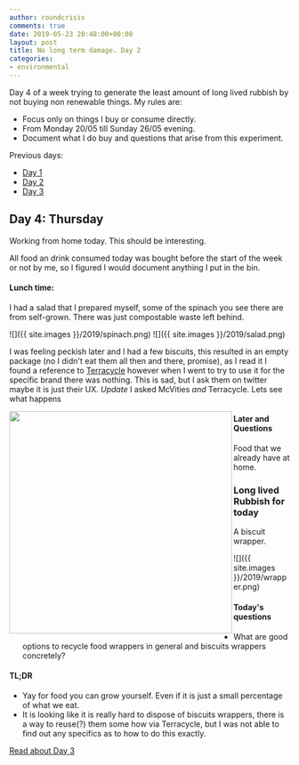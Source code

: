 ```yaml
---
author: roundcrisis
comments: true
date: 2019-05-23 20:48:00+00:00
layout: post
title: No long term damage. Day 2
categories:
- environmental
---
```


Day 4 of a week trying to generate the least amount of long lived rubbish by not buying non renewable things. My rules are:

* Focus only on things I buy or consume directly.
* From Monday 20/05 till Sunday 26/05 evening.
* Document what I do buy and questions that arise from this experiment.

Previous days:

* [Day 1](http://www.roundcrisis.com/2019/05/20/no-longter-damage-1/)
* [Day 2](http://www.roundcrisis.com/2019/05/21/no-longter-damage-2/)
* [Day 3](http://www.roundcrisis.com/2019/05/22/no-longter-damage-3/)

## Day 4: Thursday

Working from home today. This should be interesting.

All food an drink consumed today was bought before the start of the week or not by me, so I figured I would document anything I put in the bin.

#### Lunch time:

I had a salad that I prepared myself, some of the spinach you see there are from self-grown. There was just compostable waste left behind.

![]({{ site.images }}/2019/spinach.png)
![]({{ site.images }}/2019/salad.png)


I was feeling peckish later and I had a few biscuits, this resulted in an empty package (no I didn't eat them all then and there, promise), as I read it I found a reference to [Terracycle](https://twitter.com/terracycle) however when I went to try to use it for the specific brand there was nothing. This is sad, but I ask them on twitter maybe it is just their UX.
*Update* I asked McVities *and* Terracycle. Lets see what happens

<img src="http://roundcrisis.com/images/2019/terracycle.png" align="left" height="400" >

#### Later and Questions

Food that we already have at home.

### Long lived Rubbish for today

A biscuit wrapper.

![]({{ site.images }}/2019/wrapper.png)

#### Today's questions

* What are good options to recycle food wrappers in general and biscuits wrappers concretely?

#### TL;DR

* Yay for food you can grow yourself. Even if it is just a small percentage of what we eat.
* It is looking like it is really hard to dispose of biscuits wrappers, there is a way to reuse(?) them some how via Terracycle, but I was not able to find out any specifics as to how to do this exactly.

[Read about Day 3](http://www.roundcrisis.com/2019/05/22/no-longter-damage-3/)
